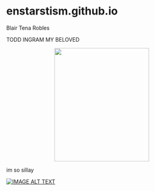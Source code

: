 # enstarstism.github.io
Blair Tena Robles

 TODD INGRAM MY BELOVED 

<p align="center">
  <img width="250" height="300" src="https://static.wikia.nocookie.net/scottpilgrim/images/2/2d/Todd_ingram.png">
</p>

im so sillay

[![IMAGE ALT TEXT](http://img.youtube.com/vi/ye5v9mOkDh8/0.jpg)](http://www.youtube.com/watch?v=ye5v9mOkDh8 "ATARASHII GAKKO! - 新しい学校のリーダーズ ｢恋ゲバ｣")
